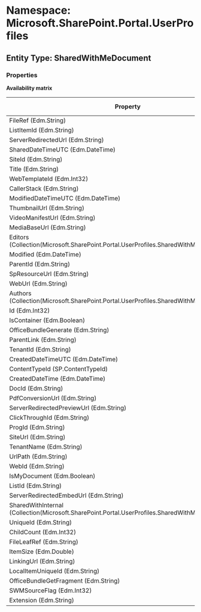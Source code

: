 # Namespace: Microsoft.SharePoint.Portal.UserProfiles
## Entity Type: SharedWithMeDocument

### Properties

**Availability matrix**

Property | SPO | SP 2019 | SP 2016 | SP 2013
----------|-----|---------|---------|--------
FileRef (Edm.String) | ✔ | ✔ | ✔ | ✖
ListItemId (Edm.String) | ✔ | ✔ | ✔ | ✖
ServerRedirectedUrl (Edm.String) | ✔ | ✔ | ✔ | ✖
SharedDateTimeUTC (Edm.DateTime) | ✔ | ✔ | ✖ | ✖
SiteId (Edm.String) | ✔ | ✔ | ✔ | ✖
Title (Edm.String) | ✔ | ✔ | ✔ | ✖
WebTemplateId (Edm.Int32) | ✔ | ✔ | ✖ | ✖
CallerStack (Edm.String) | ✔ | ✖ | ✖ | ✖
ModifiedDateTimeUTC (Edm.DateTime) | ✔ | ✔ | ✖ | ✖
ThumbnailUrl (Edm.String) | ✔ | ✖ | ✖ | ✖
VideoManifestUrl (Edm.String) | ✔ | ✖ | ✖ | ✖
MediaBaseUrl (Edm.String) | ✔ | ✖ | ✖ | ✖
Editors (Collection(Microsoft.SharePoint.Portal.UserProfiles.SharedWithMeDocumentUser)) | ✔ | ✔ | ✔ | ✖
Modified (Edm.DateTime) | ✔ | ✔ | ✔ | ✖
ParentId (Edm.String) | ✔ | ✔ | ✖ | ✖
SpResourceUrl (Edm.String) | ✔ | ✖ | ✖ | ✖
WebUrl (Edm.String) | ✔ | ✖ | ✖ | ✖
Authors (Collection(Microsoft.SharePoint.Portal.UserProfiles.SharedWithMeDocumentUser)) | ✔ | ✔ | ✔ | ✖
Id (Edm.Int32) | ✔ | ✔ | ✔ | ✖
IsContainer (Edm.Boolean) | ✔ | ✔ | ✔ | ✖
OfficeBundleGenerate (Edm.String) | ✔ | ✖ | ✖ | ✖
ParentLink (Edm.String) | ✔ | ✔ | ✔ | ✖
TenantId (Edm.String) | ✔ | ✔ | ✖ | ✖
CreatedDateTimeUTC (Edm.DateTime) | ✔ | ✔ | ✖ | ✖
ContentTypeId (SP.ContentTypeId) | ✔ | ✔ | ✔ | ✖
CreatedDateTime (Edm.DateTime) | ✔ | ✔ | ✖ | ✖
DocId (Edm.String) | ✔ | ✔ | ✔ | ✖
PdfConversionUrl (Edm.String) | ✔ | ✖ | ✖ | ✖
ServerRedirectedPreviewUrl (Edm.String) | ✔ | ✔ | ✔ | ✖
ClickThroughId (Edm.String) | ✔ | ✔ | ✖ | ✖
ProgId (Edm.String) | ✔ | ✔ | ✔ | ✖
SiteUrl (Edm.String) | ✔ | ✔ | ✔ | ✖
TenantName (Edm.String) | ✔ | ✔ | ✖ | ✖
UrlPath (Edm.String) | ✔ | ✔ | ✔ | ✖
WebId (Edm.String) | ✔ | ✔ | ✔ | ✖
IsMyDocument (Edm.Boolean) | ✔ | ✔ | ✔ | ✖
ListId (Edm.String) | ✔ | ✔ | ✔ | ✖
ServerRedirectedEmbedUrl (Edm.String) | ✔ | ✔ | ✔ | ✖
SharedWithInternal (Collection(Microsoft.SharePoint.Portal.UserProfiles.SharedWithMeDocumentUser)) | ✔ | ✔ | ✔ | ✖
UniqueId (Edm.String) | ✔ | ✔ | ✔ | ✖
ChildCount (Edm.Int32) | ✔ | ✔ | ✖ | ✖
FileLeafRef (Edm.String) | ✔ | ✔ | ✔ | ✖
ItemSize (Edm.Double) | ✔ | ✔ | ✖ | ✖
LinkingUrl (Edm.String) | ✔ | ✔ | ✔ | ✖
LocalItemUniqueId (Edm.String) | ✔ | ✖ | ✖ | ✖
OfficeBundleGetFragment (Edm.String) | ✔ | ✖ | ✖ | ✖
SWMSourceFlag (Edm.Int32) | ✔ | ✔ | ✖ | ✖
Extension (Edm.String) | ✔ | ✔ | ✔ | ✖

